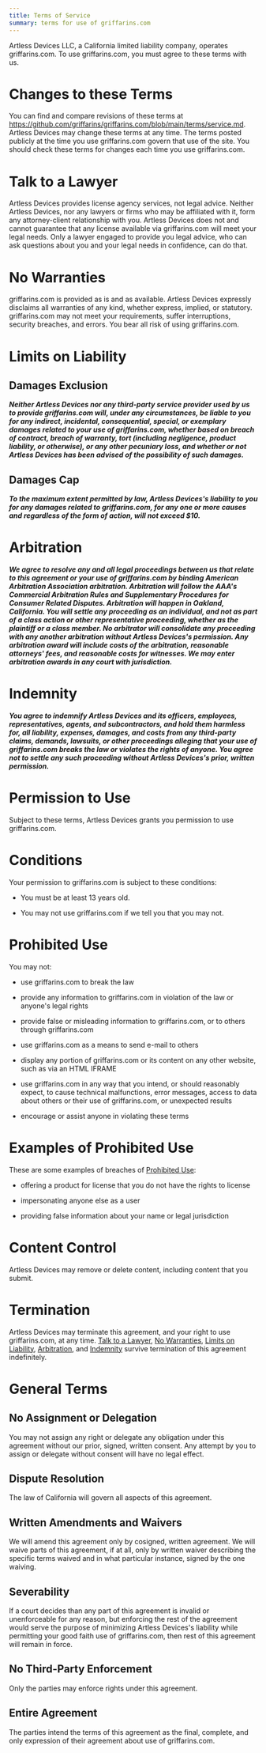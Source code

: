```yaml
---
title: Terms of Service
summary: terms for use of griffarins.com
---
```


Artless Devices LLC, a California limited liability company, operates griffarins.com.  To use griffarins.com, you must agree to these terms with us.

# Changes to these Terms

You can find and compare revisions of these terms at <https://github.com/griffarins/griffarins.com/blob/main/terms/service.md>.  Artless Devices may change these terms at any time.  The terms posted publicly at the time you use griffarins.com govern that use of the site.  You should check these terms for changes each time you use griffarins.com.

<h1 id="talk-to-a-lawyer">Talk to a Lawyer</h1>

<span class="conspicuous" markdown="1">Artless Devices provides license agency services, not legal advice.  Neither Artless Devices, nor any lawyers or firms who may be affiliated with it, form any attorney-client relationship with you.  Artless Devices does not and cannot guarantee that any license available via griffarins.com will meet your legal needs.  Only a lawyer engaged to provide you legal advice, who can ask questions about you and your legal needs in confidence, can do that.</span>

<h1 id="no-warranties">No Warranties</h1>

<span class="conspicuous" markdown="1">griffarins.com is provided as is and as available.  Artless Devices expressly disclaims all warranties of any kind, whether express, implied, or statutory.  griffarins.com may not meet your requirements, suffer interruptions, security breaches, and errors.  You bear all risk of using griffarins.com.</span>

<h1 id="limits-on-liability">Limits on Liability</h1>

## Damages Exclusion

***Neither Artless Devices nor any third-party service provider used by us to provide griffarins.com will, under any circumstances, be liable to you for any indirect, incidental, consequential, special, or exemplary damages related to your use of griffarins.com, whether based on breach of contract, breach of warranty, tort (including negligence, product liability, or otherwise), or any other pecuniary loss, and whether or not Artless Devices has been advised of the possibility of such damages.***

## Damages Cap

***To the maximum extent permitted by law, Artless Devices's liability to you for any damages related to griffarins.com, for any one or more causes and regardless of the form of action, will not exceed $10.***

<h1 id="arbitration">Arbitration</h1>

***We agree to resolve any and all legal proceedings between us that relate to this agreement or your use of griffarins.com by binding American Arbitration Association arbitration.  Arbitration will follow the AAA's Commercial Arbitration Rules and Supplementary Procedures for Consumer Related Disputes.  Arbitration will happen in Oakland, California.  You will settle any proceeding as an individual, and not as part of a class action or other representative proceeding, whether as the plaintiff or a class member.  No arbitrator will consolidate any proceeding with any another arbitration without Artless Devices's permission.  Any arbitration award will include costs of the arbitration, reasonable attorneys' fees, and reasonable costs for witnesses.  We may enter arbitration awards in any court with jurisdiction.***

<h1 id="indemnity">Indemnity</h1>

***You agree to indemnify Artless Devices and its officers, employees, representatives, agents, and subcontractors, and hold them harmless for, all liability, expenses, damages, and costs from any third-party claims, demands, lawsuits, or other proceedings alleging that your use of griffarins.com breaks the law or violates the rights of anyone.  You agree not to settle any such proceeding without Artless Devices's prior, written permission.***

# Permission to Use

Subject to these terms, Artless Devices grants you permission to use griffarins.com.

# Conditions

Your permission to griffarins.com is subject to these conditions:

- You must be at least 13 years old.

- You may not use griffarins.com if we tell you that you may not.

<h1 id="prohibited-use">Prohibited Use</h1>

You may not:

- use griffarins.com to break the law

- provide any information to griffarins.com in violation of the law or anyone's legal rights

- provide false or misleading information to griffarins.com, or to others through griffarins.com

- use griffarins.com as a means to send e-mail to others

- display any portion of griffarins.com or its content on any other website, such as via an HTML IFRAME

- use griffarins.com in any way that you intend, or should reasonably expect, to cause technical malfunctions, error messages, access to data about others or their use of griffarins.com, or unexpected results

- encourage or assist anyone in violating these terms

# Examples of Prohibited Use

These are some examples of breaches of [Prohibited Use](#prohibited-use):

- offering a product for license that you do not have the rights to license

- impersonating anyone else as a user

-  providing false information about your name or legal jurisdiction

# Content Control

Artless Devices may remove or delete content, including content that you submit.

# Termination

Artless Devices may terminate this agreement, and your right to use griffarins.com, at any time.  [Talk to a Lawyer](#talk-to-a-lawyer), [No Warranties](#no-warranties), [Limits on Liability](#limits-on-liability), [Arbitration](#arbitration), and [Indemnity](#indemnity) survive termination of this agreement indefinitely.

# General Terms

## No Assignment or Delegation

You may not assign any right or delegate any obligation under this agreement without our prior, signed, written consent.  Any attempt by you to assign or delegate without consent will have no legal effect.

## Dispute Resolution

The law of California will govern all aspects of this agreement.

## Written Amendments and Waivers

We will amend this agreement only by cosigned, written agreement.  We will waive parts of this agreement, if at all, only by written waiver describing the specific terms waived and in what particular instance, signed by the one waiving.

## Severability

If a court decides than any part of this agreement is invalid or unenforceable for any reason, but enforcing the rest of the agreement would serve the purpose of minimizing Artless Devices's liability while permitting your good faith use of griffarins.com, then rest of this agreement will remain in force.

## No Third-Party Enforcement

Only the parties may enforce rights under this agreement.

## Entire Agreement

The parties intend the terms of this agreement as the final, complete, and only expression of their agreement about use of griffarins.com.
